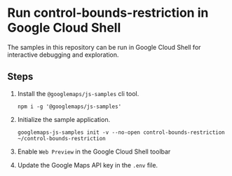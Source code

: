 # Run control-bounds-restriction in Google Cloud Shell

The samples in this repository can be run in Google Cloud Shell for interactive debugging and exploration.

## Steps

1. Install the `@googlemaps/js-samples` cli tool.

    ```
    npm i -g '@googlemaps/js-samples'
    ```
1. Initialize the sample application. 
    ```
    googlemaps-js-samples init -v --no-open control-bounds-restriction ~/control-bounds-restriction
    ```
1. Enable `Web Preview` in the Google Cloud Shell toolbar
1. Update the Google Maps API key in the `.env` file.
